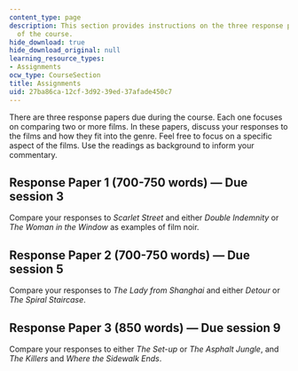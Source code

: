 ```yaml
---
content_type: page
description: This section provides instructions on the three response paper assignments
  of the course.
hide_download: true
hide_download_original: null
learning_resource_types:
- Assignments
ocw_type: CourseSection
title: Assignments
uid: 27ba86ca-12cf-3d92-39ed-37afade450c7
---
```


There are three response papers due during the course. Each one focuses on comparing two or more films. In these papers, discuss your responses to the films and how they fit into the genre. Feel free to focus on a specific aspect of the films. Use the readings as background to inform your commentary.

Response Paper 1 (700-750 words) — Due session 3
------------------------------------------------

Compare your responses to _Scarlet Street_ and either _Double Indemnity_ or _The Woman in the Window_ as examples of film noir.

Response Paper 2 (700-750 words) — Due session 5
------------------------------------------------

Compare your responses to _The Lady from Shanghai_ and either _Detour_ or _The Spiral Staircase_.

Response Paper 3 (850 words) — Due session 9
--------------------------------------------

Compare your responses to either _The Set-up_ or _The Asphalt Jungle_, and _The Killers_ and _Where the Sidewalk Ends_.